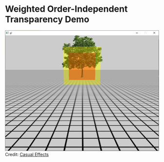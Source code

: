 # Weighted Order-Independent Transparency Demo
![Screenshot](https://github.com/ericfredericks/weighted-oit-demo/blob/main/img.png?raw=true)
<br />
Credit: [Casual Effects](http://casual-effects.blogspot.com/2015/03/implemented-weighted-blended-order.html)
